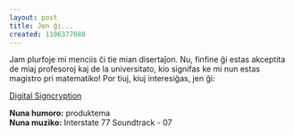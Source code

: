 ```yaml
---
layout: post
title: Jen ĝi...
created: 1106377080
---
```

Jam plurfoje mi menciis ĉi tie mian disertaĵon.  Nu, finfine ĝi estas akceptita de miaj profesoroj kaj de la universitato, kio signifas ke mi nun estas magistro pri matematiko!  Por tiuj, kiuj interesiĝas, jen ĝi:

[Digital Signcryption](/files/Digital_Signcryption.pdf)

**Nuna humoro:** produktema  
**Nuna muziko:** Interstate 77 Soundtrack - 07
